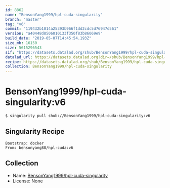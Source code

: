 ```yaml
---
id: 8862
name: "BensonYang1999/hpl-cuda-singularity"
branch: "master"
tag: "v6"
commit: "119432b1014a25393b966f1dd2cdc5d76947d561"
version: "a40448d8506010133f350f83b86069e9"
build_date: "2019-05-07T14:45:54.193Z"
size_mb: 16150
size: 5615296543
sif: "https://datasets.datalad.org/shub/BensonYang1999/hpl-cuda-singularity/v6/2019-05-07-119432b1-a40448d8/a40448d8506010133f350f83b86069e9.simg"
datalad_url: https://datasets.datalad.org?dir=/shub/BensonYang1999/hpl-cuda-singularity/v6/2019-05-07-119432b1-a40448d8/
recipe: https://datasets.datalad.org/shub/BensonYang1999/hpl-cuda-singularity/v6/2019-05-07-119432b1-a40448d8/Singularity
collection: BensonYang1999/hpl-cuda-singularity
---
```


# BensonYang1999/hpl-cuda-singularity:v6

```bash
$ singularity pull shub://BensonYang1999/hpl-cuda-singularity:v6
```

## Singularity Recipe

```singularity
Bootstrap: docker
From: bensonyang88/hpl-cuda:v6
```

## Collection

 - Name: [BensonYang1999/hpl-cuda-singularity](https://github.com/BensonYang1999/hpl-cuda-singularity)
 - License: None

